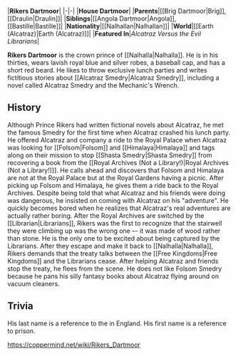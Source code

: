 |**Rikers Dartmoor**|
|-|-|
|**House Dartmoor**|
|**Parents**|[[Brig Dartmoor\|Brig]], [[Draulin\|Draulin]]|
|**Siblings**|[[Angola Dartmoor\|Angola]], [[Bastille\|Bastille]]|
|**Nationality**|[[Nalhallan\|Nalhallan]]|
|**World**|[[Earth (Alcatraz)\|Earth (Alcatraz)]]|
|**Featured In**|*Alcatraz Versus the Evil Librarians*|

**Rikers Dartmoor** is the crown prince of [[Nalhalla\|Nalhalla]]. He is in his thirties, wears lavish royal blue and silver robes, a baseball cap, and has a short red beard. He likes to throw exclusive lunch parties and writes fictitious stories about [[Alcatraz Smedry\|Alcatraz Smedry]], including a novel called Alcatraz Smedry and the Mechanic's Wrench.

## History
Although Prince Rikers had written fictional novels about Alcatraz, he met the famous Smedry for the first time when Alcatraz crashed his lunch party. He offered Alcatraz and company a ride to the Royal Palace when Alcatraz was looking for [[Folsom\|Folsom]] and [[Himalaya\|Himalaya]] and tags along on their mission to stop [[Shasta Smedry\|Shasta Smedry]] from recovering a book from the [[Royal Archives (Not a Library!)\|Royal Archives (Not a Library!)]]. He calls ahead and discovers that Folsom and Himalaya are not at the Royal Palace but at the Royal Gardens having a picnic. After picking up Folsom and Himalaya, he gives them a ride back to the Royal Archives. Despite being told that what Alcatraz and his friends were doing was dangerous, he insisted on coming with Alcatraz on his "adventure". He quickly becomes bored when he realizes that Alcatraz's real adventures are actually rather boring. After the Royal Archives are switched by the [[Librarian\|Librarians]], Rikers was the first to recognize that the stairwell they were climbing up was the wrong one –- it was made of wood rather than stone. He is the only one to be excited about being captured by the Librarians. After they escape and make it back to [[Nalhalla\|Nalhalla]], Rikers demands that the treaty talks between the [[Free Kingdoms\|Free Kingdoms]] and the Librarians cease. After helping Alcatraz and friends stop the treaty, he flees from the scene.
He does not like Folsom Smedry because he pans his silly fantasy books about Alcatraz flying around on vacuum cleaners.

## Trivia
His last name is a reference to the  in England. His first name is a reference to  prison.


https://coppermind.net/wiki/Rikers_Dartmoor